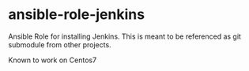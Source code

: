 # ansible-role-jenkins
Ansible Role for installing Jenkins. This is meant to be referenced as git submodule from other projects.

Known to work on Centos7
